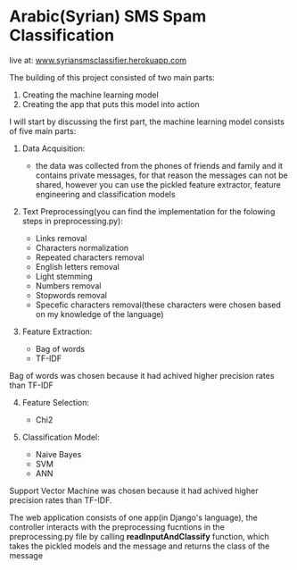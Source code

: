 # Arabic(Syrian) SMS Spam Classification

live at: www.syriansmsclassifier.herokuapp.com

The building of this project consisted of two main parts:
1. Creating the machine learning model
2. Creating the app that puts this model into action

I will start by discussing the first part, the machine learning model consists of five main parts:
1. Data Acquisition:
   - the data was collected from the phones of friends and family and it contains private messages, for that reason the messages can not be shared, however you can use the pickled feature extractor, feature engineering  and classification models
   
   
2. Text Preprocessing(you can find the implementation for the folowing steps in preprocessing.py):
   - Links removal
   - Characters normalization
   - Repeated characters removal
   - English letters removal
   - Light stemming
   - Numbers removal
   - Stopwords removal
   - Specefic characters removal(these characters were chosen based on my knowledge of the language)
   
   
3. Feature Extraction:
   - Bag of words
   - TF-IDF
   
Bag of words was chosen because it had achived higher precision rates than TF-IDF


4. Feature Selection:
   - Chi2
   
   
5. Classification Model:
   - Naive Bayes
   - SVM
   - ANN
   
Support Vector Machine was chosen because it had achived higher precision rates than TF-IDF.

The web application consists of one app(in Django's language), the controller interacts with the preprocessing fucntions in the preprocessing.py file by calling **readInputAndClassify** function, which takes the pickled models and the message and returns the class of the message
